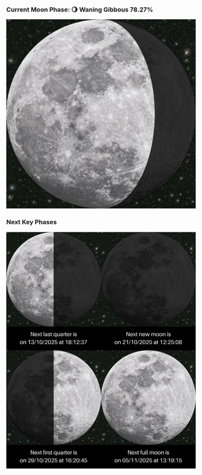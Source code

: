 ### Current Moon Phase: 🌖 Waning Gibbous 78.27%
![Moon Phase](moonphase.png)
### Next Key Phases
![Gallery](gallery.png)